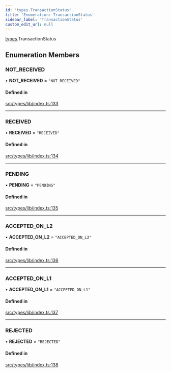 ```yaml
---
id: 'types.TransactionStatus'
title: 'Enumeration: TransactionStatus'
sidebar_label: 'TransactionStatus'
custom_edit_url: null
---
```


[types](../namespaces/types.md).TransactionStatus

## Enumeration Members

### NOT_RECEIVED

• **NOT_RECEIVED** = `"NOT_RECEIVED"`

#### Defined in

[src/types/lib/index.ts:133](https://github.com/starknet-io/starknet.js/blob/v5.14.1/src/types/lib/index.ts#L133)

---

### RECEIVED

• **RECEIVED** = `"RECEIVED"`

#### Defined in

[src/types/lib/index.ts:134](https://github.com/starknet-io/starknet.js/blob/v5.14.1/src/types/lib/index.ts#L134)

---

### PENDING

• **PENDING** = `"PENDING"`

#### Defined in

[src/types/lib/index.ts:135](https://github.com/starknet-io/starknet.js/blob/v5.14.1/src/types/lib/index.ts#L135)

---

### ACCEPTED_ON_L2

• **ACCEPTED_ON_L2** = `"ACCEPTED_ON_L2"`

#### Defined in

[src/types/lib/index.ts:136](https://github.com/starknet-io/starknet.js/blob/v5.14.1/src/types/lib/index.ts#L136)

---

### ACCEPTED_ON_L1

• **ACCEPTED_ON_L1** = `"ACCEPTED_ON_L1"`

#### Defined in

[src/types/lib/index.ts:137](https://github.com/starknet-io/starknet.js/blob/v5.14.1/src/types/lib/index.ts#L137)

---

### REJECTED

• **REJECTED** = `"REJECTED"`

#### Defined in

[src/types/lib/index.ts:138](https://github.com/starknet-io/starknet.js/blob/v5.14.1/src/types/lib/index.ts#L138)

